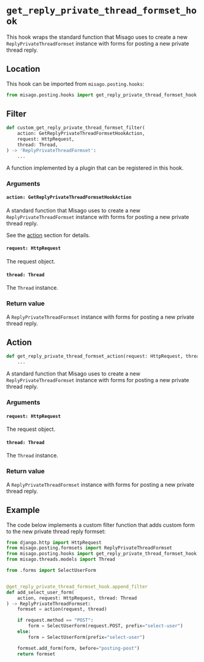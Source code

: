 # `get_reply_private_thread_formset_hook`

This hook wraps the standard function that Misago uses to create a new `ReplyPrivateThreadFormset` instance with forms for posting a new private thread reply.


## Location

This hook can be imported from `misago.posting.hooks`:

```python
from misago.posting.hooks import get_reply_private_thread_formset_hook
```


## Filter

```python
def custom_get_reply_private_thread_formset_filter(
    action: GetReplyPrivateThreadFormsetHookAction,
    request: HttpRequest,
    thread: Thread,
) -> 'ReplyPrivateThreadFormset':
    ...
```

A function implemented by a plugin that can be registered in this hook.


### Arguments

#### `action: GetReplyPrivateThreadFormsetHookAction`

A standard function that Misago uses to create a new `ReplyPrivateThreadFormset` instance with forms for posting a new private thread reply.

See the [action](#action) section for details.


#### `request: HttpRequest`

The request object.


#### `thread: Thread`

The `Thread` instance.


### Return value

A `ReplyPrivateThreadFormset` instance with forms for posting a new private thread reply.


## Action

```python
def get_reply_private_thread_formset_action(request: HttpRequest, thread: Thread) -> 'ReplyPrivateThreadFormset':
    ...
```

A standard function that Misago uses to create a new `ReplyPrivateThreadFormset` instance with forms for posting a new private thread reply.


### Arguments

#### `request: HttpRequest`

The request object.


#### `thread: Thread`

The `Thread` instance.


### Return value

A `ReplyPrivateThreadFormset` instance with forms for posting a new private thread reply.


## Example

The code below implements a custom filter function that adds custom form to the new private thread reply formset:

```python
from django.http import HttpRequest
from misago.posting.formsets import ReplyPrivateThreadFormset
from misago.posting.hooks import get_reply_private_thread_formset_hook
from misago.threads.models import Thread

from .forms import SelectUserForm


@get_reply_private_thread_formset_hook.append_filter
def add_select_user_form(
    action, request: HttpRequest, thread: Thread
) -> ReplyPrivateThreadFormset:
    formset = action(request, thread)

    if request.method == "POST":
        form = SelectUserForm(request.POST, prefix="select-user")
    else:
        form = SelectUserForm(prefix="select-user")

    formset.add_form(form, before="posting-post")
    return formset
```